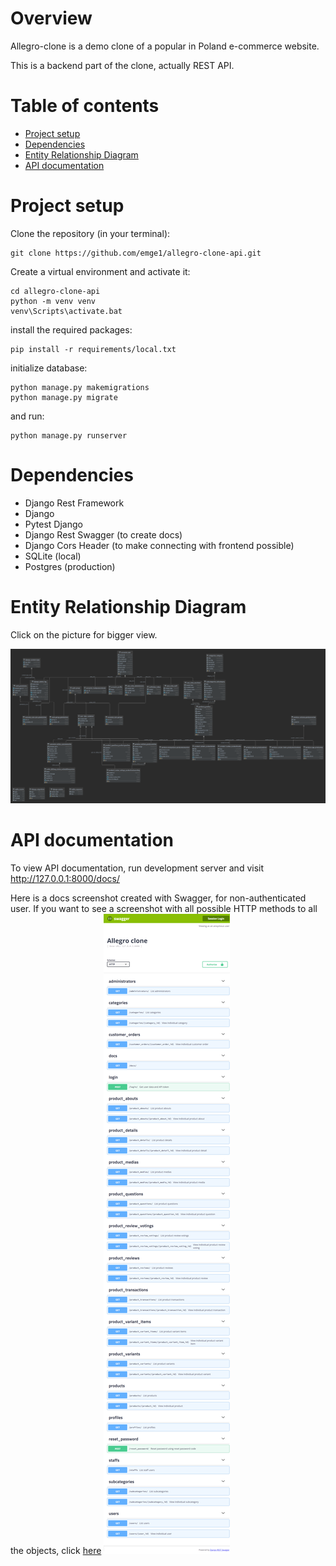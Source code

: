 # Overview

Allegro-clone is a demo clone of a popular in Poland e-commerce website.

This is a backend part of the clone, actually REST API.

# Table of contents

* [Project setup](#project-setup)
* [Dependencies](#dependencies)
* [Entity Relationship Diagram](#entity-relationship-diagram)
* [API documentation](#api-documentation)

# Project setup

Clone the repository (in your terminal):

```
git clone https://github.com/emge1/allegro-clone-api.git
```

Create a virtual environment and activate it:

```
cd allegro-clone-api
python -m venv venv
venv\Scripts\activate.bat
```

install the required packages:

```
pip install -r requirements/local.txt
```

initialize database:

```
python manage.py makemigrations
python manage.py migrate
```

and run:
```
python manage.py runserver
```

# Dependencies
* Django Rest Framework
* Django
* Pytest Django
* Django Rest Swagger (to create docs)
* Django Cors Header (to make connecting with frontend possible)
* SQLite (local)
* Postgres (production)

# Entity Relationship Diagram 
Click on the picture for bigger view.

![Entity Relationship Diagram](media/entity_diagram.png)

# API documentation

To view API documentation, run development server and visit http://127.0.0.1:8000/docs/

Here is a docs screenshot created with Swagger, for non-authenticated user.
If you want to see a screenshot with all possible HTTP methods to all the objects, click [here](media/127.0.0.1_8000_docs_.png)
![Swagger docs, non-authenticated](media/127.0.0.1_8000_docs_swagger.png)

